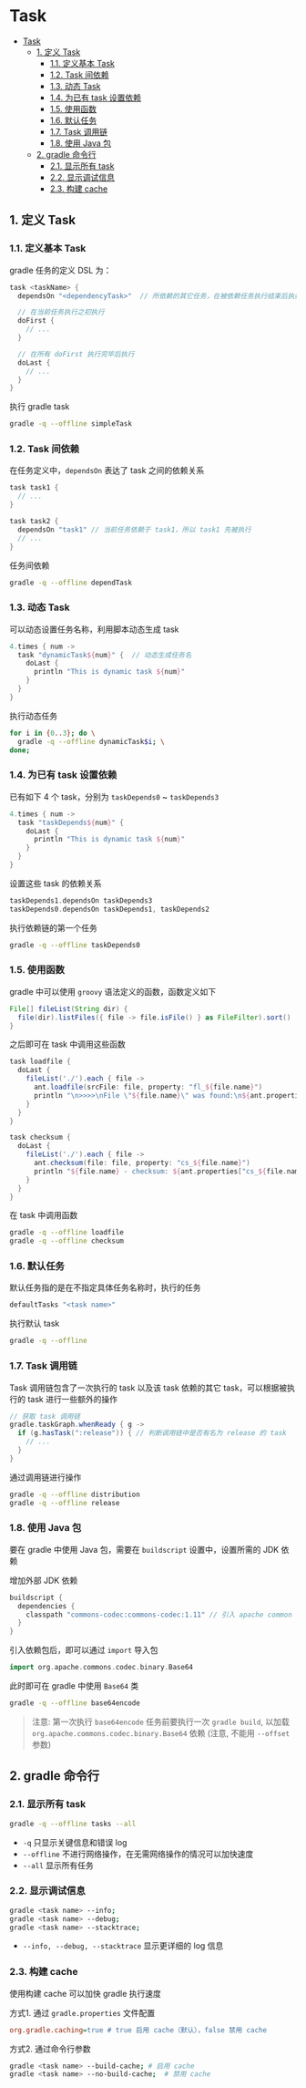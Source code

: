 # Task

- [Task](#task)
  - [1. 定义 Task](#1-定义-task)
    - [1.1. 定义基本 Task](#11-定义基本-task)
    - [1.2. Task 间依赖](#12-task-间依赖)
    - [1.3. 动态 Task](#13-动态-task)
    - [1.4. 为已有 task 设置依赖](#14-为已有-task-设置依赖)
    - [1.5. 使用函数](#15-使用函数)
    - [1.6. 默认任务](#16-默认任务)
    - [1.7. Task 调用链](#17-task-调用链)
    - [1.8. 使用 Java 包](#18-使用-java-包)
  - [2. gradle 命令行](#2-gradle-命令行)
    - [2.1. 显示所有 task](#21-显示所有-task)
    - [2.2. 显示调试信息](#22-显示调试信息)
    - [2.3. 构建 cache](#23-构建-cache)

## 1. 定义 Task

### 1.1. 定义基本 Task

gradle 任务的定义 DSL 为：

```groovy
task <taskName> {
  dependsOn "<dependencyTask>"  // 所依赖的其它任务，在被依赖任务执行结束后执行

  // 在当前任务执行之初执行
  doFirst {
    // ...
  }

  // 在所有 doFirst 执行完毕后执行
  doLast {
    // ...
  }
}
```

执行 gradle task

```bash
gradle -q --offline simpleTask
```

### 1.2. Task 间依赖

在任务定义中，`dependsOn` 表达了 task 之间的依赖关系

```groovy
task task1 {
  // ...
}

task task2 {
  dependsOn "task1" // 当前任务依赖于 task1，所以 task1 先被执行
  // ...
}
```

任务间依赖

```bash
gradle -q --offline dependTask
```

### 1.3. 动态 Task

可以动态设置任务名称，利用脚本动态生成 task

```groovy
4.times { num ->
  task "dynamicTask${num}" {  // 动态生成任务名
    doLast {
      println "This is dynamic task ${num}"
    }
  }
}
```

执行动态任务

```bash
for i in {0..3}; do \
  gradle -q --offline dynamicTask$i; \
done;
```

### 1.4. 为已有 task 设置依赖

已有如下 4 个 task，分别为 `taskDepends0` ~ `taskDepends3`

```groovy
4.times { num ->
  task "taskDepends${num}" {
    doLast {
      println "This is dynamic task ${num}"
    }
  }
}
```

设置这些 task 的依赖关系

```groovy
taskDepends1.dependsOn taskDepends3
taskDepends0.dependsOn taskDepends1, taskDepends2
```

执行依赖链的第一个任务

```bash
gradle -q --offline taskDepends0
```

### 1.5. 使用函数

gradle 中可以使用 `groovy` 语法定义的函数，函数定义如下

```groovy
File[] fileList(String dir) {
  file(dir).listFiles({ file -> file.isFile() } as FileFilter).sort()
}
```

之后即可在 task 中调用这些函数

```groovy
task loadfile {
  doLast {
    fileList('./').each { file ->
      ant.loadfile(srcFile: file, property: "fl_${file.name}")
      println "\n>>>>\nFile \"${file.name}\" was found:\n${ant.properties["fl_${file.name}"].substring(0, 10)}...\n<<<<"
    }
  }
}

task checksum {
  doLast {
    fileList('./').each { file ->
      ant.checksum(file: file, property: "cs_${file.name}")
      println "${file.name} - checksum: ${ant.properties["cs_${file.name}"]}"
    }
  }
}
```

在 task 中调用函数

```bash
gradle -q --offline loadfile
gradle -q --offline checksum
```

### 1.6. 默认任务

默认任务指的是在不指定具体任务名称时，执行的任务

```groovy
defaultTasks "<task name>"
```

执行默认 task

```bash
gradle -q --offline
```

### 1.7. Task 调用链

Task 调用链包含了一次执行的 task 以及该 task 依赖的其它 task，可以根据被执行的 task 进行一些额外的操作

```groovy
// 获取 task 调用链
gradle.taskGraph.whenReady { g ->
  if (g.hasTask(":release")) { // 判断调用链中是否有名为 release 的 task
    // ...
  }
}
```

通过调用链进行操作

```bash
gradle -q --offline distribution
gradle -q --offline release
```

### 1.8. 使用 Java 包

要在 gradle 中使用 Java 包，需要在 `buildscript` 设置中，设置所需的 JDK 依赖

增加外部 JDK 依赖

```groovy
buildscript {
  dependencies {
    classpath "commons-codec:commons-codec:1.11" // 引入 apache common codec 包
  }
}
```

引入依赖包后，即可以通过 `import` 导入包

```groovy
import org.apache.commons.codec.binary.Base64
```

此时即可在 gradle 中使用 `Base64` 类

```bash
gradle -q --offline base64encode
```

> 注意: 第一次执行 `base64encode` 任务前要执行一次 `gradle build`, 以加载 `org.apache.commons.codec.binary.Base64` 依赖 (注意, 不能用 `--offset` 参数)

## 2. gradle 命令行

### 2.1. 显示所有 task

```bash
gradle -q --offline tasks --all
```

- `-q` 只显示关键信息和错误 log
- `--offline` 不进行网络操作，在无需网络操作的情况可以加快速度
- `--all` 显示所有任务

### 2.2. 显示调试信息

```bash
gradle <task name> --info;
gradle <task name> --debug;
gradle <task name> --stacktrace;
```

- `--info, --debug, --stacktrace` 显示更详细的 log 信息

### 2.3. 构建 cache

使用构建 cache 可以加快 gradle 执行速度

方式1. 通过 `gradle.properties` 文件配置

```ini
org.gradle.caching=true # true 启用 cache（默认），false 禁用 cache
```

方式2. 通过命令行参数

```bash
gradle <task name> --build-cache; # 启用 cache
gradle <task name> --no-build-cache;  # 禁用 cache
```
